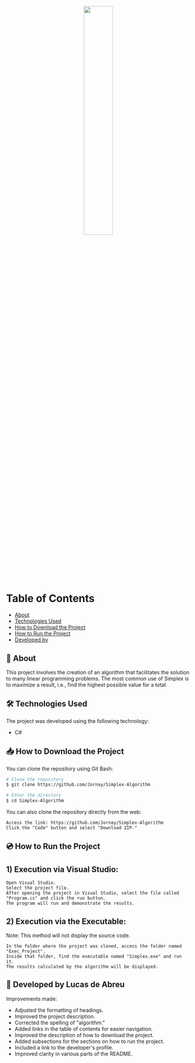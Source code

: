 <h1 align="center">
    <img src="https://ik.imagekit.io/bbne7zel55/vdTXjjjW_photos_v2_x4_sM31HKpWU.png" width="40%">
</h1>

# Table of Contents
- [About](#-about)
- [Technologies Used](#-technologies-used)
- [How to Download the Project](#-how-to-download-the-project)
- [How to Run the Project](#-how-to-run-the-project)
- [Developed by](#-developed-by)

## 📃 About

This project involves the creation of an algorithm that facilitates the solution to many linear programming problems. The most common use of Simplex is to maximize a result, i.e., find the highest possible value for a total.

## 🛠 Technologies Used

The project was developed using the following technology:

- C#

## 📥 How to Download the Project

You can clone the repository using Git Bash:

```bash
# Clone the repository
$ git clone https://github.com/Jornay/Simplex-Algorithm

# Enter the directory
$ cd Simplex-Algorithm
```
You can also clone the repository directly from the web:

    Access the link: https://github.com/Jornay/Simplex-Algorithm
    Click the "Code" button and select "Download ZIP."

## 💿 How to Run the Project
<h2>1) Execution via Visual Studio:</h2>

    Open Visual Studio.
    Select the project file.
    After opening the project in Visual Studio, select the file called "Program.cs" and click the run button.
    The program will run and demonstrate the results.

<h2>2) Execution via the Executable:</h2>

Note: This method will not display the source code.

    In the folder where the project was cloned, access the folder named "Exec_Project".
    Inside that folder, find the executable named "Simplex.exe" and run it.
    The results calculated by the algorithm will be displayed.

## 🔧 Developed by Lucas de Abreu

Improvements made:
- Adjusted the formatting of headings.
- Improved the project description.
- Corrected the spelling of "algorithm."
- Added links in the table of contents for easier navigation.
- Improved the description of how to download the project.
- Added subsections for the sections on how to run the project.
- Included a link to the developer's profile.
- Improved clarity in various parts of the README.
